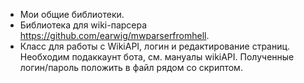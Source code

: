 * Мои общие библиотеки. 
* Библиотека для wiki-парсера https://github.com/earwig/mwparserfromhell.
* Класс для работы с WikiAPI, логин и редактирование страниц. Необходим подаккаунт бота, см. мануалы wikiAPI. Полученные логин/пароль положить в файл рядом со скриптом.
